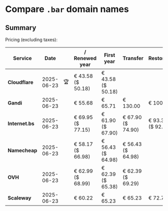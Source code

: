# Compare `.bar` domain names

## Summary

Pricing (excluding taxes):

| Service | Date |  | / Renewed year | First year | Transfer | Restoration |
|--|--|--|--|--|--|--|
| **Cloudflare** | 2025-06-23 | 🏆 | € 43.58<br>($ 50.18) | € 43.58<br>($ 50.18) |  |  |
| **Gandi** | 2025-06-23 |  | € 55.68 | € 65.71 | € 130.00 | € 100.70 |
| **Internet.bs** | 2025-06-23 |  | € 69.95<br>($ 77.15) | € 61.90<br>($ 67.90) | € 67.90<br>($ 74.90) | € 93.35<br>($ 92.25) |
| **Namecheap** | 2025-06-23 |  | € 58.17<br>($ 66.98) | € 56.43<br>($ 64.98) | € 56.43<br>($ 64.98) |  |
| **OVH** | 2025-06-23 |  | € 62.99<br>($ 68.99) | € 62.39<br>($ 65.38) | € 62.39<br>($ 69.29) |  |
| **Scaleway** | 2025-06-23 |  | € 60.22 | € 65.23 | € 65.23 | € 72.76 |
